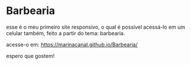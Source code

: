 # Barbearia
esse é o meu primeiro site responsivo, o qual é possível acessá-lo em um celular também, feito a partir do tema: barbearia.

acesse-o em: https://marinacanal.github.io/Barbearia/

espero que gostem!
